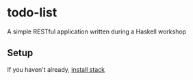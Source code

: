 # todo-list
A simple RESTful application written during a Haskell workshop

## Setup
If you haven't already, [install stack](https://haskell-lang.org/get-started)
